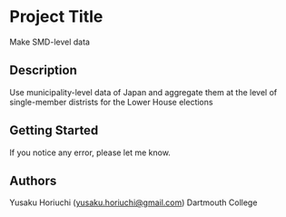 # Project Title

Make SMD-level data

## Description

Use municipality-level data of Japan and aggregate them at the level of single-member distrists for the Lower House elections

## Getting Started

If you notice any error, please let me know. 

## Authors

Yusaku Horiuchi (yusaku.horiuchi@gmail.com)
Dartmouth College

